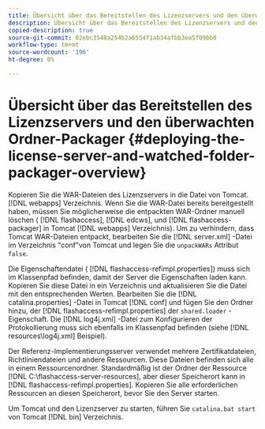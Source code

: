 ```yaml
---
title: Übersicht über das Bereitstellen des Lizenzservers und den überwachten Ordner-Packager
description: Übersicht über das Bereitstellen des Lizenzservers und den überwachten Ordner-Packager
copied-description: true
source-git-commit: 02ebc3548a254b2a6554f1ab34afbb3ea5f09bb8
workflow-type: tm+mt
source-wordcount: '196'
ht-degree: 0%

---
```


# Übersicht über das Bereitstellen des Lizenzservers und den überwachten Ordner-Packager {#deploying-the-license-server-and-watched-folder-packager-overview}

Kopieren Sie die WAR-Dateien des Lizenzservers in die Datei von Tomcat. [!DNL webapps] Verzeichnis. Wenn Sie die WAR-Datei bereits bereitgestellt haben, müssen Sie möglicherweise die entpackten WAR-Ordner manuell löschen ( [!DNL flashaccess], [!DNL edcws], und [!DNL flashaccess-packager] in Tomcat [!DNL webapps] Verzeichnis). Um zu verhindern, dass Tomcat WAR-Dateien entpackt, bearbeiten Sie die [!DNL server.xml] -Datei im Verzeichnis &quot;conf&quot;von Tomcat und legen Sie die `unpackWARs` Attribut `false`.

Die Eigenschaftendatei ( [!DNL flashaccess-refimpl.properties]) muss sich im Klassenpfad befinden, damit der Server die Eigenschaften laden kann. Kopieren Sie diese Datei in ein Verzeichnis und aktualisieren Sie die Datei mit den entsprechenden Werten. Bearbeiten Sie die [!DNL catalina.properties] -Datei in Tomcat [!DNL conf] und fügen Sie den Ordner hinzu, der [!DNL flashaccess-refimpl.properties] der `shared.loader` -Eigenschaft. Die [!DNL log4j.xml] -Datei zum Konfigurieren der Protokollierung muss sich ebenfalls im Klassenpfad befinden (siehe [!DNL resources\log4j.xml] Beispiel).

Der Referenz-Implementierungsserver verwendet mehrere Zertifikatdateien, Richtliniendateien und andere Ressourcen. Diese Dateien befinden sich alle in einem Ressourcenordner. Standardmäßig ist der Ordner der Ressource [!DNL C:\flashaccess-server-resources], aber dieser Speicherort kann in [!DNL flashaccess-refimpl.properties]. Kopieren Sie alle erforderlichen Ressourcen an diesen Speicherort, bevor Sie den Server starten.

Um Tomcat und den Lizenzserver zu starten, führen Sie `catalina.bat start` von Tomcat [!DNL bin] Verzeichnis.
